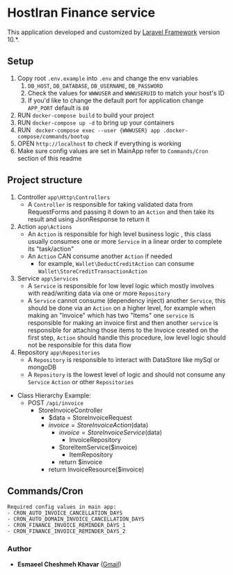 # HostIran Finance service

This application developed and customized by [Laravel Framework](https://laravel.com/)  version 10.*.

## Setup
1. Copy root `.env.example` into `.env` and change the env variables
   1. `DB_HOST`, `DB_DATABASE`, `DB_USERNAME`, `DB_PASSWORD`
   2. Check the values for `WWWUSER` and `WWWUSERUID` to match your host's ID
   3. If you'd like to change the default port for application change `APP_PORT` default is `80`
2. RUN `docker-compose build` to build your project
3. RUN `docker-compose up -d` to bring up your containers
4. RUN ` docker-compose exec --user {WWWUSER} app .docker-compose/commands/bootup`
5. OPEN `http://localhost` to check if everything is working
6. Make sure config values are set in MainApp refer to `Commands/Cron` section of this readme


## Project structure
1. Controller `app\Http\Controllers`
   - A `Controller` is responsible for taking validated data from RequestForms and passing it down to an `Action` and then take its result and using JsonResponse to return it
2. Action `app\Actions`
    - An `Action` is responsible for high level business logic , this class usually consumes one or more `Service` in a linear order to complete its "task/action"
    - An `Action` CAN consume another `Action` if needed
      - for example, `Wallet\DeductCreditAction` can consume `Wallet\StoreCreditTransactionAction`
3. Service `app\Services`
   - A `Service` is responsible for low level logic which mostly involves with read/writing data via one or more `Repository`
   - A `Service` cannot consume (dependency inject) another `Service`, this should be done via an `Action` on a higher level, for example when making an "Invoice" which has two "Items" one `service` is responsible for making an invoice first and then another `service` is responsible for attaching those items to the Invoice created on the first step, `Action` should handle this procedure, low level logic should not be responsible for this data flow
4. Repository `app\Repositories`
    - A `Repository` is responsible to interact with DataStore like mySql or mongoDB
    - A `Repository` is the lowest level of logic and should not consume any `Service` `Action` or other `Repositories`
- Class Hierarchy Example:
  - POST `/api/invoice`
    - StoreInvoiceController
      - $data = StoreInvoiceRequest 
      - $invoice = StoreInvoiceAction($data)
        - $invoice = StoreInvoiceService($data)
          - InvoiceRepository
        - StoreItemService($invoice)
          - ItemRepository
        - return $invoice
      - return InvoiceResource($invoice)


## Commands/Cron
    Required config values in main app:
    - CRON_AUTO_INVOICE_CANCELLATION_DAYS
    - CRON_AUTO_DOMAIN_INVOICE_CANCELLATION_DAYS
    - CRON_FINANCE_INVOICE_REMINDER_DAYS_1
    - CRON_FINANCE_INVOICE_REMINDER_DAYS_2
### Author
* **Esmaeel Cheshmeh Khavar** ([Gmail](mailto:e.cheshmehkhavar@gmail.com))
